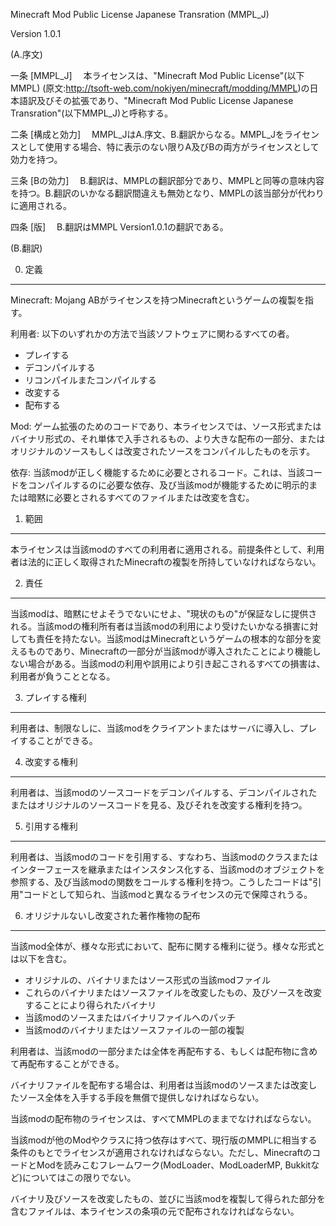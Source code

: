 Minecraft Mod Public License Japanese Transration (MMPL_J)

Version 1.0.1


(A.序文)

一条 [MMPL_J]
　本ライセンスは、"Minecraft Mod Public License"(以下MMPL) (原文:http://tsoft-web.com/nokiyen/minecraft/modding/MMPL)の日本語訳及びその拡張であり、"Minecraft Mod Public License Japanese Transration"(以下MMPL_J)と呼称する。

二条 [構成と効力]
　MMPL_JはA.序文、B.翻訳からなる。MMPL_Jをライセンスとして使用する場合、特に表示のない限りA及びBの両方がライセンスとして効力を持つ。

三条 [Bの効力]
　B.翻訳は、MMPLの翻訳部分であり、MMPLと同等の意味内容を持つ。B.翻訳のいかなる翻訳間違えも無効となり、MMPLの該当部分が代わりに適用される。

四条 [版]
　B.翻訳はMMPL Version1.0.1の翻訳である。


(B.翻訳)

0. 定義
--------

Minecraft: Mojang ABがライセンスを持つMinecraftというゲームの複製を指す。

利用者: 以下のいずれかの方法で当該ソフトウェアに関わるすべての者。
- プレイする
- デコンパイルする
- リコンパイルまたコンパイルする
- 改変する
- 配布する

Mod: ゲーム拡張のためのコードであり、本ライセンスでは、ソース形式またはバイナリ形式の、それ単体で入手されるもの、より大きな配布の一部分、またはオリジナルのソースもしくは改変されたソースをコンパイルしたものを示す。

依存: 当該modが正しく機能するために必要とされるコード。これは、当該コードをコンパイルするのに必要な依存、及び当該modが機能するために明示的または暗黙に必要とされるすべてのファイルまたは改変を含む。


1. 範囲
--------

本ライセンスは当該modのすべての利用者に適用される。前提条件として、利用者は法的に正しく取得されたMinecraftの複製を所持していなければならない。


2. 責任
--------

当該modは、暗黙にせよそうでないにせよ、"現状のもの"が保証なしに提供される。当該modの権利所有者は当該modの利用により受けたいかなる損害に対しても責任を持たない。当該modはMinecraftというゲームの根本的な部分を変えるものであり、Minecraftの一部分が当該modが導入されたことにより機能しない場合がある。当該modの利用や誤用により引き起こされるすべての損害は、利用者が負うこととなる。


3. プレイする権利
--------

利用者は、制限なしに、当該modをクライアントまたはサーバに導入し、プレイすることができる。


4. 改変する権利
--------

利用者は、当該modのソースコードをデコンパイルする、デコンパイルされたまたはオリジナルのソースコードを見る、及びそれを改変する権利を持つ。


5. 引用する権利
--------

利用者は、当該modのコードを引用する、すなわち、当該modのクラスまたはインターフェースを継承またはインスタンス化する、当該modのオブジェクトを参照する、及び当該modの関数をコールする権利を持つ。こうしたコードは"引用"コードとして知られ、当該modと異なるライセンスの元で保障されうる。


6. オリジナルないし改変された著作権物の配布
--------

当該mod全体が、様々な形式において、配布に関する権利に従う。様々な形式とは以下を含む。
- オリジナルの、バイナリまたはソース形式の当該modファイル
- これらのバイナリまたはソースファイルを改変したもの、及びソースを改変することにより得られたバイナリ
- 当該modのソースまたはバイナリファイルへのパッチ
- 当該modのバイナリまたはソースファイルの一部の複製

利用者は、当該modの一部分または全体を再配布する、もしくは配布物に含めて再配布することができる。

バイナリファイルを配布する場合は、利用者は当該modのソースまたは改変したソース全体を入手する手段を無償で提供しなければならない。

当該modの配布物のライセンスは、すべてMMPLのままでなければならない。

当該modが他のModやクラスに持つ依存はすべて、現行版のMMPLに相当する条件のもとでライセンスが適用されなければならない。ただし、MinecraftのコードとModを読みこむフレームワーク(ModLoader、ModLoaderMP, Bukkitなど)についてはこの限りでない。

バイナリ及びソースを改変したもの、並びに当該modを複製して得られた部分を含むファイルは、本ライセンスの条項の元で配布されなければならない。